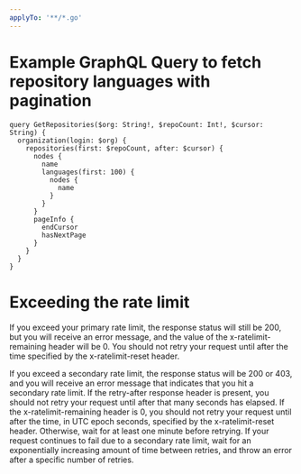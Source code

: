 ```yaml
---
applyTo: '**/*.go'
---
```



# Example GraphQL Query to fetch repository languages with pagination

```
query GetRepositories($org: String!, $repoCount: Int!, $cursor: String) {
  organization(login: $org) {
    repositories(first: $repoCount, after: $cursor) {
      nodes {
        name
        languages(first: 100) {
          nodes {
            name
          }
        }
      }
      pageInfo {
        endCursor
        hasNextPage
      }
    }
  }
}
```

# Exceeding the rate limit

If you exceed your primary rate limit, the response status will still be 200, but you will receive an error message, and the value of the x-ratelimit-remaining header will be 0. You should not retry your request until after the time specified by the x-ratelimit-reset header.

If you exceed a secondary rate limit, the response status will be 200 or 403, and you will receive an error message that indicates that you hit a secondary rate limit. If the retry-after response header is present, you should not retry your request until after that many seconds has elapsed. If the x-ratelimit-remaining header is 0, you should not retry your request until after the time, in UTC epoch seconds, specified by the x-ratelimit-reset header. Otherwise, wait for at least one minute before retrying. If your request continues to fail due to a secondary rate limit, wait for an exponentially increasing amount of time between retries, and throw an error after a specific number of retries.